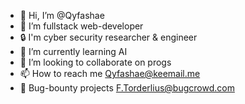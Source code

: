 - 👋 Hi, I’m @Qyfashae
- 👀 I’m fullstack web-developer
- 🔒 I'm cyber security researcher & engineer
- 🌱 I’m currently learning AI
- 💞️ I’m looking to collaborate on progs
- 📫 How to reach me Qyfashae@keemail.me
- 👻 Bug-bounty projects F.Torderlius@bugcrowd.com

